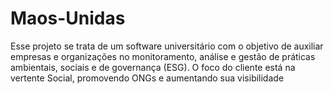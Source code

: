 # Maos-Unidas
Esse projeto se trata de um software universitário com o objetivo de auxiliar empresas e organizações no monitoramento, análise e gestão de práticas ambientais, sociais e de governança (ESG). O foco do cliente está na vertente Social, promovendo ONGs e aumentando sua visibilidade
